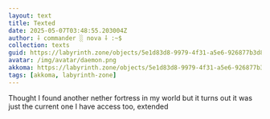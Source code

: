 ```yaml
---
layout: text
title: Texted
date: 2025-05-07T03:48:55.203004Z
author: ⸸ commander ░ nova ⸸ :~$
collection: texts
guid: https://labyrinth.zone/objects/5e1d83d8-9979-4f31-a5e6-926877b3d87f
avatar: /img/avatar/daemon.png
akkoma: https://labyrinth.zone/objects/5e1d83d8-9979-4f31-a5e6-926877b3d87f
tags: [akkoma, labyrinth-zone]
---
```


<p>Thought I found another nether fortress in my world but it turns out it was just the current one I have access too, extended</p>